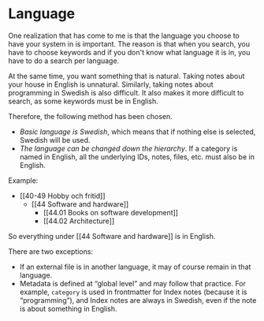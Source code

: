 # Language

One realization that has come to me is that the language you choose to have your system in is important. The reason is that when you search, you have to choose keywords and if you don't know what language it is in, you have to do a search per language.

At the same time, you want something that is natural. Taking notes about your house in English is unnatural. Similarly, taking notes about programming in Swedish is also difficult. It also makes it more difficult to search, as some keywords must be in English.

Therefore, the following method has been chosen. 

- *Basic language is Swedish*, which means that if nothing else is selected, Swedish will be used.
- *The language can be changed down the hierarchy*. If a category is named in English, all the underlying IDs, notes, files, etc. must also be in English.

Example:
- [[40-49 Hobby och fritid]]
	- [[44 Software and hardware]]
		- [[44.01 Books on software development]]
		- [[44.02 Architecture]]

So everything under [[44 Software and hardware]] is in English.

There are two exceptions:
 - If an external file is in another language, it may of course remain in that language.
 - Metadata is defined at “global level” and may follow that practice. For example, `category` is used in frontmatter for Index notes (because it is “programming”), and Index notes are always in Swedish, even if the note is about something in English.

